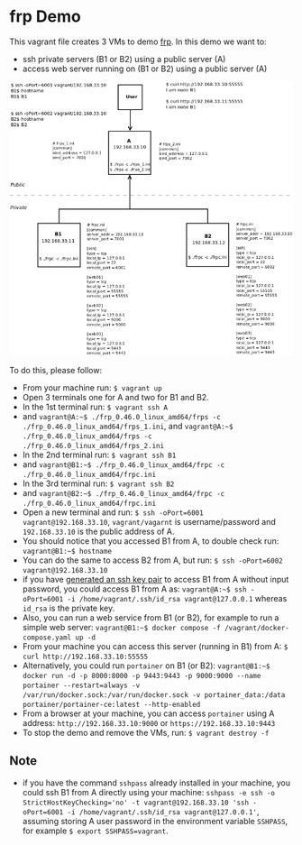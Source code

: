 # frp Demo
This vagrant file creates 3 VMs to demo [frp](https://github.com/fatedier/frp).
In this demo we want to:
- ssh private servers (B1 or B2) using a public server (A)
- access web server running on (B1 or B2) using a public server (A)

![frp Demo](Diagram.png)


To do this, please follow:

- From your machine run: `$ vagrant up`
- Open 3 terminals one for A and two for B1 and B2.
- In the 1st terminal run: `$ vagrant ssh A`
- and `vagrant@A:~$ ./frp_0.46.0_linux_amd64/frps -c ./frp_0.46.0_linux_amd64/frps_1.ini`, and `vagrant@A:~$ ./frp_0.46.0_linux_amd64/frps -c ./frp_0.46.0_linux_amd64/frps_2.ini`
- In the 2nd terminal run: `$ vagrant ssh B1`
- and `vagrant@B1:~$ ./frp_0.46.0_linux_amd64/frpc -c ./frp_0.46.0_linux_amd64/frpc.ini`
- In the 3rd terminal run: `$ vagrant ssh B2`
- and `vagrant@B2:~$ ./frp_0.46.0_linux_amd64/frpc -c ./frp_0.46.0_linux_amd64/frpc.ini`
- Open a new terminal and run: `$ ssh -oPort=6001 vagrant@192.168.33.10`, `vagrant/vagarnt` is username/password and `192.168.33.10` is the public address of A.
- You should notice that you accessed B1 from A, to double check run: `vagrant@B1:~$ hostname`
- You can do the same to access B2 from A, but run: `$ ssh -oPort=6002 vagrant@192.168.33.10`
- if you have [generated an ssh key pair](https://www.digitalocean.com/community/tutorials/how-to-configure-ssh-key-based-authentication-on-a-linux-server) to access B1 from A without input password, you could access B1 from A as: `vagrant@A:~$ ssh -oPort=6001 -i /home/vagrant/.ssh/id_rsa vagrant@127.0.0.1` whereas `id_rsa` is the private key. 
- Also, you can run a web service from B1 (or B2), for example to run a simple web server: `vagrant@B1:~$ docker compose -f /vagrant/docker-compose.yaml up -d`
- From your machine you can access this server (running in B1) from A: `$ curl http://192.168.33.10:55555`
- Alternatively, you could run `portainer` on B1 (or B2): `vagrant@B1:~$ docker run -d -p 8000:8000 -p 9443:9443 -p 9000:9000 --name portainer --restart=always -v /var/run/docker.sock:/var/run/docker.sock -v portainer_data:/data portainer/portainer-ce:latest --http-enabled`
- From a browser at your machine, you can access `portainer` using A address: `http://192.168.33.10:9000` or `https://192.168.33.10:9443`
- To stop the demo and remove the VMs, run: `$ vagrant destroy -f`

## Note
- if you have the command `sshpass` already installed in your machine, you could ssh B1 from A directly using your machine:
    `sshpass -e ssh -o StrictHostKeyChecking='no' -t vagrant@192.168.33.10 'ssh -oPort=6001 -i /home/vagrant/.ssh/id_rsa vagrant@127.0.0.1'`, assuming storing A user password in the environment variable `SSHPASS`, for example `$ export SSHPASS=vagrant`.


